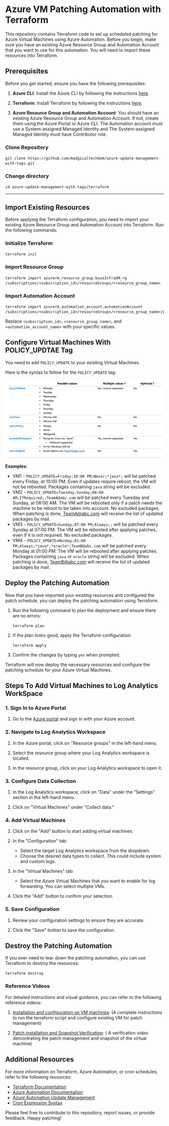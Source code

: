 Azure VM Patching Automation with Terraform
===========================================

This repository contains Terraform code to set up scheduled patching for Azure Virtual Machines using Azure Automation. Before you begin, make sure you have an existing Azure Resource Group and Automation Account that you want to use for this automation. You will need to import these resources into Terraform.

Prerequisites
-------------

Before you get started, ensure you have the following prerequisites:

1.  **Azure CLI**: Install the Azure CLI by following the instructions [here](https://docs.microsoft.com/en-us/cli/azure/install-azure-cli).
    
2.  **Terraform**: Install Terraform by following the instructions [here](https://learn.hashicorp.com/tutorials/terraform/install-cli).
    
3.  **Azure Resource Group and Automation Account**: You should have an existing Azure Resource Group and Automation Account. If not, create them using the Azure Portal or Azure CLI. The Automation account must use a System-assigned Managed Identity and The System-assigned Managed Identity must have Contributor role.
    
### Clone Repository
```
git clone https://github.com/madgicaltechdom/azure-update-management-with-tags.git
```
### Change directory
```
cd azure-update-management-with-tags/terraform
```
-------------------------

Import Existing Resources
-------------------------

Before applying the Terraform configuration, you need to import your existing Azure Resource Group and Automation Account into Terraform. Run the following commands:


### Initialize Terraform
```
terraform init
``` 
### Import Resource Group
```
terraform import azurerm_resource_group.baseInfraUM_rg /subscriptions/<subscription_id>/resourceGroups/<resource_group_name>
```
### Import Automation Account
```
terraform import azurerm_automation_account.automationAccount /subscriptions/<subscription_id>/resourceGroups/<resource_group_name>/providers/Microsoft.Automation/automationAccounts/<automation_account_name>

```

Replace `<subscription_id>`, `<resource_group_name>`, and `<automation_account_name>` with your specific values.

Configure Virtual Machines With POLICY_UPDTAE Tag
-----------------------------
You need to add `POLICY_UPDATE` to your existing Virtual Machines. 

Here is the syntax to follow for the `POLICY_UPDATE` tag:

![POLICY_UPDATE Syntax](https://raw.githubusercontent.com/madgicaltechdom/azure-update-management-with-tags/main/docs/tag_syntax.png)

**Examples**:

*   VM1 - `POLICY_UPDATE=Friday;10:00 PM;Never;*java*;` will be patched every Friday, at 10:00 PM. Even if updates require reboot, the VM will not be rebooted. Packages containing `java` string will be excluded.
*   VM2 - `POLICY_UPDATE=Tuesday,Sunday;08:00 AM;IfRequired;;TeamA@abc.com` will be patched every Tuesday and Sunday, at 08:00 AM. The VM will be rebooted only if a patch needs the machine to be reboot to be taken into account. No excluded packages. When patching is done, [TeamA@abc.com](mailto:TeamA@abc.com) will receive the list of updated packages by mail.
*   VM3 - `POLICY_UPDATE=Sunday;07:00 PM;Always;;` will be patched every Synday at 07:00 PM. The VM will be rebooted after applying patches, even if it is not required. No excluded packages.
*   VM4 - `POLICY_UPDATE=Monday;01:00 PM;Always;*java*,*oracle*;TeamB@abc.com` will be patched every Monday at 01:00 PM. The VM will be rebooted after applying patches. Packages containing `java` or `oracle` string will be excluded. When patching is done, [TeamB@abc.com](mailto:TeamB@abc.com) will receive the list of updated packages by mail.

Deploy the Patching Automation
------------------------------

Now that you have imported your existing resources and configured the patch schedule, you can deploy the patching automation using Terraform.

1.  Run the following command to plan the deployment and ensure there are no errors:
    
    ```terraform plan```
    
2.  If the plan looks good, apply the Terraform configuration:
    
    
    ```terraform apply```
    
3.  Confirm the changes by typing `yes` when prompted.
    

Terraform will now deploy the necessary resources and configure the patching schedule for your Azure Virtual Machines.

Steps To Add Virtual Machines to Log Analytics WorkSpace
-----

### 1\. Sign In to Azure Portal

1.  Go to the [Azure portal](https://portal.azure.com/) and sign in with your Azure account.

### 2\. Navigate to Log Analytics Workspace

1.  In the Azure portal, click on "Resource groups" in the left-hand menu.
    
2.  Select the resource group where your Log Analytics workspace is located.
    
3.  In the resource group, click on your Log Analytics workspace to open it.
    

### 3\. Configure Data Collection

1.  In the Log Analytics workspace, click on "Data" under the "Settings" section in the left-hand menu.
    
2.  Click on "Virtual Machines" under "Collect data."
    

### 4\. Add Virtual Machines

1.  Click on the "Add" button to start adding virtual machines.
    
2.  In the "Configuration" tab:
    
    *   Select the target Log Analytics workspace from the dropdown.
    *   Choose the desired data types to collect. This could include system and custom logs.
3.  In the "Virtual Machines" tab:
    
    *   Select the Azure Virtual Machines that you want to enable for log forwarding. You can select multiple VMs.
4.  Click the "Add" button to confirm your selection.
    

### 5\. Save Configuration

1.  Review your configuration settings to ensure they are accurate.
    
2.  Click the "Save" button to save the configuration.

Destroy the Patching Automation
-------------------------------

If you ever need to tear down the patching automation, you can use Terraform to destroy the resources:

```terraform destroy```

### Reference Videos

For detailed instructions and visual guidance, you can refer to the following reference videos:

1.  [Installation and configuration on VM machines](https://drive.google.com/file/d/1mFDuM6KR5rxY5XCy_uFpDtdJPHWUSklj/view?usp=sharing): (A complete instructions to run the terraform script and configure existing VM for patch management)
    
2.  [Patch installation and Snapshot Verification](https://drive.google.com/file/d/10UeJSsBFMV39cMI3MbieEC9e9IuIN26g/view?usp=sharing): ( A verification video demontrating the patch management and snapshot of the virtual machine)

Additional Resources
--------------------

For more information on Terraform, Azure Automation, or cron schedules, refer to the following resources:

*   [Terraform Documentation](https://www.terraform.io/docs/index.html)
*   [Azure Automation Documentation](https://docs.microsoft.com/en-us/azure/automation/)
*   [Azure Automation Update Management](https://docs.microsoft.com/en-us/azure/automation/update-management/overview)
*   [Cron Expression Syntax](https://en.wikipedia.org/wiki/Cron#Overview)

Please feel free to contribute to this repository, report issues, or provide feedback. Happy patching!
